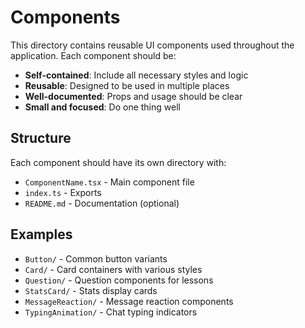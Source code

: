 # Components

This directory contains reusable UI components used throughout the application. Each component should be:

- **Self-contained**: Include all necessary styles and logic
- **Reusable**: Designed to be used in multiple places
- **Well-documented**: Props and usage should be clear
- **Small and focused**: Do one thing well

## Structure

Each component should have its own directory with:
- `ComponentName.tsx` - Main component file
- `index.ts` - Exports
- `README.md` - Documentation (optional)

## Examples

- `Button/` - Common button variants
- `Card/` - Card containers with various styles
- `Question/` - Question components for lessons
- `StatsCard/` - Stats display cards
- `MessageReaction/` - Message reaction components
- `TypingAnimation/` - Chat typing indicators 